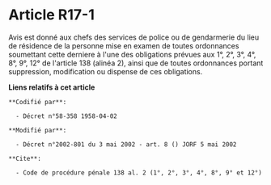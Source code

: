 # Article R17-1

Avis est donné aux chefs des services de police ou de gendarmerie du lieu de résidence de la personne mise en examen de
toutes ordonnances soumettant cette derniere à l'une des obligations prévues aux 1°, 2°, 3°, 4°, 8°, 9°, 12° de l'article 138
(alinéa 2), ainsi que de toutes ordonnances portant suppression, modification ou dispense de ces obligations.

**Liens relatifs à cet article**

	**Codifié par**:

	  - Décret n°58-358 1958-04-02

	**Modifié par**:

	  - Décret n°2002-801 du 3 mai 2002 - art. 8 () JORF 5 mai 2002

	**Cite**:

	  - Code de procédure pénale 138 al. 2 (1°, 2°, 3°, 4°, 8°, 9° et 12°)
